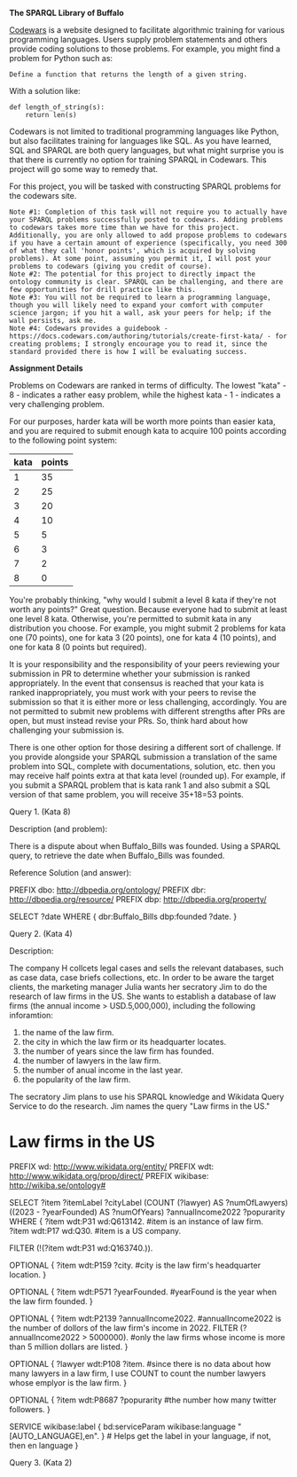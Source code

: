 **The SPARQL Library of Buffalo**

[Codewars](https://www.codewars.com/dashboard) is a website designed to facilitate algorithmic training for various programming languages. Users supply problem statements and others provide coding solutions to those problems. For example, you might find a problem for Python such as: 

```
Define a function that returns the length of a given string. 
```

With a solution like: 

```
def length_of_string(s):
	return len(s)
```
	
Codewars is not limited to traditional programming languages like Python, but also facilitates training for languages like SQL. As you have learned, SQL and SPARQL are both query languages, but what might surprise you is that there is currently no option for training SPARQL in Codewars. This project will go some way to remedy that. 

For this project, you will be tasked with constructing SPARQL problems for the codewars site. 

```
Note #1: Completion of this task will not require you to actually have your SPARQL problems successfully posted to codewars. Adding problems to codewars takes more time than we have for this project. Additionally, you are only allowed to add propose problems to codewars if you have a certain amount of experience (specifically, you need 300 of what they call 'honor points', which is acquired by solving problems). At some point, assuming you permit it, I will post your problems to codewars (giving you credit of course). 
Note #2: The potential for this project to directly impact the ontology community is clear. SPARQL can be challenging, and there are few opportunities for drill practice like this. 
Note #3: You will not be required to learn a programming language, though you will likely need to expand your comfort with computer science jargon; if you hit a wall, ask your peers for help; if the wall persists, ask me. 
Note #4: Codewars provides a guidebook - https://docs.codewars.com/authoring/tutorials/create-first-kata/ - for creating problems; I strongly encourage you to read it, since the standard provided there is how I will be evaluating success. 
```
**Assignment Details**

Problems on Codewars are ranked in terms of difficulty. The lowest "kata" - 8 - indicates a rather easy problem, while the highest kata - 1 - indicates a very challenging problem. 

For our purposes, harder kata will be worth more points than easier kata, and you are required to submit enough kata to acquire 100 points according to the following point system: 

  |   **kata**    |  **points**   |
  | ------------- | ------------- |
  |       1       |      35       |
  |       2       |      25       |
  |       3       |      20       |
  |       4       |      10       |
  |       5       |       5       |
  |       6       |       3       |
  |       7       |       2       |
  |       8       |       0       |

You're probably thinking, "why would I submit a level 8 kata if they're not worth any points?" Great question. Because everyone had to submit at least one level 8 kata. Otherwise, you're permitted to submit kata in any distribution you choose. For example, you might submit 2 problems for kata one (70 points), one for kata 3 (20 points), one for kata 4 (10 points), and one for kata 8 (0 points but required). 

It is your responsibility and the responsibility of your peers reviewing your submission in PR to determine whether your submission is ranked appropriately. In the event that consensus is reached that your kata is ranked inappropriately, you must work with your peers to revise the submission so that it is either more or less challenging, accordingly. You are not permitted to submit new problems with different strengths after PRs are open, but must instead revise your PRs. So, think hard about how challenging your submission is. 

There is one other option for those desiring a different sort of challenge. If you provide alongside your SPARQL submission a translation of the same problem into SQL, complete with documentations, solution, etc. then you may receive half points extra at that kata level (rounded up). For example, if you submit a SPARQL problem that is kata rank 1 and also submit a SQL version of that same problem, you  will receive 35+18=53 points. 

Query 1. (Kata 8)

Description (and problem):

There is a dispute about when Buffalo_Bills was founded. Using a SPARQL query, to retrieve the date when Buffalo_Bills was founded. 


Reference Solution (and answer):

PREFIX dbo: <http://dbpedia.org/ontology/>
PREFIX dbr: <http://dbpedia.org/resource/>
PREFIX dbp: <http://dbpedia.org/property/>

SELECT ?date
WHERE {
  dbr:Buffalo_Bills dbp:founded ?date.
}


Query 2. (Kata 4)

Description:

The company H collcets legal cases and sells the relevant databases, such as case data, case briefs collections, etc. In order to be aware the target 
clients, the marketing manager Julia wants her secratory Jim to do the research of law firms in the US. She wants to establish a database of law firms
(the annual income > USD.5,000,000), including the following inforamtion:  
1) the name of the law firm.
2) the city in which the law firm or its headquarter locates.
3) the number of years since the law firm has founded.
4) the number of lawyers in the law firm.
5) the number of anual income in the last year.
6) the popularity of the law firm. 

The secratory Jim plans to use his SPARQL knowledge and Wikidata Query Service to do the research. Jim names the query "Law firms in the US."

# Law firms in the US

PREFIX wd: <http://www.wikidata.org/entity/>
PREFIX wdt: <http://www.wikidata.org/prop/direct/>
PREFIX wikibase: <http://wikiba.se/ontology#>

SELECT ?item ?itemLabel ?cityLabel (COUNT (?lawyer) AS ?numOfLawyers) ((2023  - ?yearFounded) AS ?numOfYears) ?annualIncome2022 ?popurarity 
WHERE {
  ?item wdt:P31 wd:Q613142.   #item is an instance of law firm.                      
  ?item wdt:P17 wd:Q30.       #item is a US company. 
  
  FILTER (!(?item wdt:P31 wd:Q163740.)).
  
  OPTIONAL {
    ?item wdt:P159 ?city.     #city is the law firm's headquarter location.
    }
  
  OPTIONAL {
    ?item wdt:P571 ?yearFounded. #yearFound is the year when the law firm founded.
    }
 
  OPTIONAL {
    ?item wdt:P2139 ?annualIncome2022.     #annualIncome2022 is the number of dollors of the law firm's income in 2022.
    FILTER (?annualIncome2022 > 5000000).  #only the law firms whose income is more than 5 million dollars are listed. 
    }
  
  OPTIONAL {
    ?lawyer wdt:P108 ?item.  #since there is no data about how many lawyers in a law firm, I use COUNT to count the number lawyers whose emplyor is the law firm.
    }     
  
  OPTIONAL {
    ?item wdt:P8687 ?popurarity #the number how many twitter followers.
    }
                
  SERVICE wikibase:label { bd:serviceParam wikibase:language "[AUTO_LANGUAGE],en". } # Helps get the label in your language, if not, then en language
}  

Query 3. (Kata 2)



